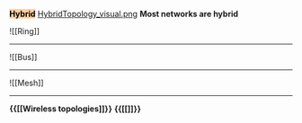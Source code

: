 <mark style="background: #FFB86CA6;"> **Hybrid**</mark>
[HybridTopology_visual.png](/static/HybridTopology_visual.png)
**Most networks are hybrid**

$$ $$
 ![[Ring]]

--- 
![[Bus]]

--- 
![[Mesh]]

---
**{{[[Wireless topologies]]}}** **{{[[]]}}**